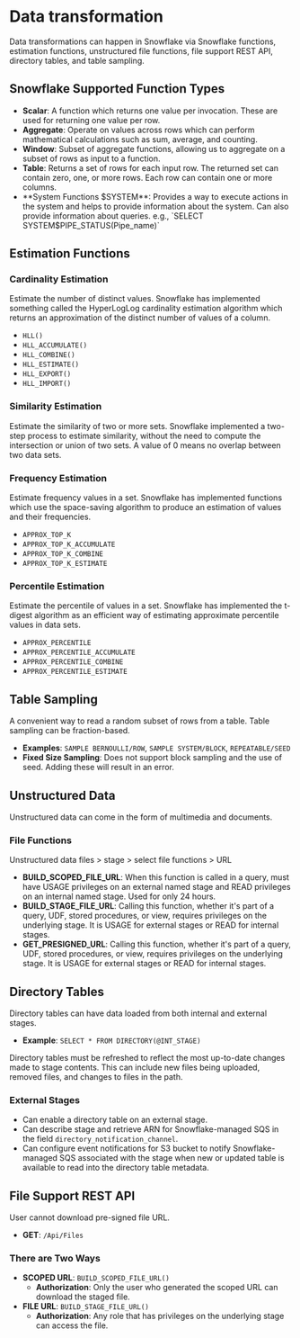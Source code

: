 # Data transformation

Data transformations can happen in Snowflake via Snowflake functions, estimation functions, unstructured file functions, file support REST API, directory tables, and table sampling.

## Snowflake Supported Function Types

- **Scalar**: A function which returns one value per invocation. These are used for returning one value per row.
- **Aggregate**: Operate on values across rows which can perform mathematical calculations such as sum, average, and counting.
- **Window**: Subset of aggregate functions, allowing us to aggregate on a subset of rows as input to a function.
- **Table**: Returns a set of rows for each input row. The returned set can contain zero, one, or more rows. Each row can contain one or more columns.
- **System Functions $SYSTEM**: Provides a way to execute actions in the system and helps to provide information about the system. Can also provide information about queries. e.g., `SELECT SYSTEM$PIPE_STATUS(Pipe_name)`

## Estimation Functions

### Cardinality Estimation

Estimate the number of distinct values. Snowflake has implemented something called the HyperLogLog cardinality estimation algorithm which returns an approximation of the distinct number of values of a column.

- `HLL()`
- `HLL_ACCUMULATE()`
- `HLL_COMBINE()`
- `HLL_ESTIMATE()`
- `HLL_EXPORT()`
- `HLL_IMPORT()`

### Similarity Estimation

Estimate the similarity of two or more sets. Snowflake implemented a two-step process to estimate similarity, without the need to compute the intersection or union of two sets. A value of 0 means no overlap between two data sets.

### Frequency Estimation

Estimate frequency values in a set. Snowflake has implemented functions which use the space-saving algorithm to produce an estimation of values and their frequencies.

- `APPROX_TOP_K`
- `APPROX_TOP_K_ACCUMULATE`
- `APPROX_TOP_K_COMBINE`
- `APPROX_TOP_K_ESTIMATE`

### Percentile Estimation

Estimate the percentile of values in a set. Snowflake has implemented the t-digest algorithm as an efficient way of estimating approximate percentile values in data sets.

- `APPROX_PERCENTILE`
- `APPROX_PERCENTILE_ACCUMULATE`
- `APPROX_PERCENTILE_COMBINE`
- `APPROX_PERCENTILE_ESTIMATE`

## Table Sampling

A convenient way to read a random subset of rows from a table. Table sampling can be fraction-based.

- **Examples**: `SAMPLE BERNOULLI/ROW`, `SAMPLE SYSTEM/BLOCK`, `REPEATABLE/SEED`
- **Fixed Size Sampling**: Does not support block sampling and the use of seed. Adding these will result in an error.

## Unstructured Data

Unstructured data can come in the form of multimedia and documents.

### File Functions

Unstructured data files > stage > select file functions > URL

- **BUILD_SCOPED_FILE_URL**: When this function is called in a query, must have USAGE privileges on an external named stage and READ privileges on an internal named stage. Used for only 24 hours.
- **BUILD_STAGE_FILE_URL**: Calling this function, whether it's part of a query, UDF, stored procedures, or view, requires privileges on the underlying stage. It is USAGE for external stages or READ for internal stages.
- **GET_PRESIGNED_URL**: Calling this function, whether it's part of a query, UDF, stored procedures, or view, requires privileges on the underlying stage. It is USAGE for external stages or READ for internal stages.

## Directory Tables

Directory tables can have data loaded from both internal and external stages.

- **Example**: `SELECT * FROM DIRECTORY(@INT_STAGE)`

Directory tables must be refreshed to reflect the most up-to-date changes made to stage contents. This can include new files being uploaded, removed files, and changes to files in the path.

### External Stages

- Can enable a directory table on an external stage.
- Can describe stage and retrieve ARN for Snowflake-managed SQS in the field `directory_notification_channel`.
- Can configure event notifications for S3 bucket to notify Snowflake-managed SQS associated with the stage when new or updated table is available to read into the directory table metadata.

## File Support REST API

User cannot download pre-signed file URL.

- **GET**: `/Api/Files`

### There are Two Ways

- **SCOPED URL**: `BUILD_SCOPED_FILE_URL()`
  - **Authorization**: Only the user who generated the scoped URL can download the staged file.
- **FILE URL**: `BUILD_STAGE_FILE_URL()`
  - **Authorization**: Any role that has privileges on the underlying stage can access the file.